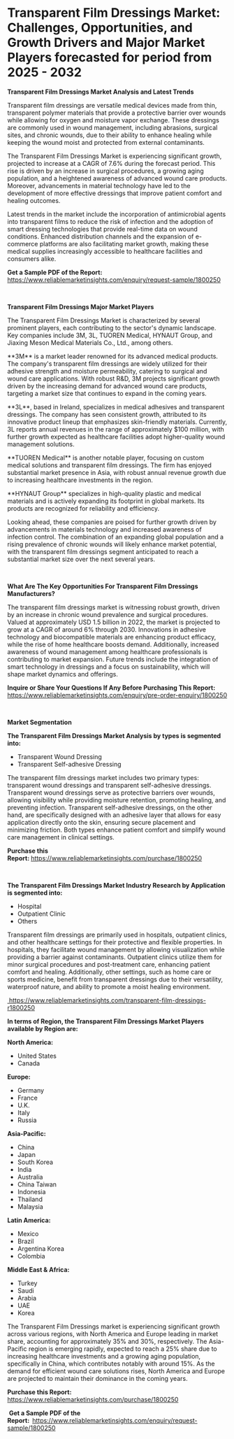 <p><h1>Transparent Film Dressings Market: Challenges, Opportunities, and Growth Drivers and Major Market Players forecasted for period from 2025 - 2032</h1></p><p><strong>Transparent Film Dressings Market Analysis and Latest Trends</strong></p>
<p><p>Transparent film dressings are versatile medical devices made from thin, transparent polymer materials that provide a protective barrier over wounds while allowing for oxygen and moisture vapor exchange. These dressings are commonly used in wound management, including abrasions, surgical sites, and chronic wounds, due to their ability to enhance healing while keeping the wound moist and protected from external contaminants.</p><p>The Transparent Film Dressings Market is experiencing significant growth, projected to increase at a CAGR of 7.6% during the forecast period. This rise is driven by an increase in surgical procedures, a growing aging population, and a heightened awareness of advanced wound care products. Moreover, advancements in material technology have led to the development of more effective dressings that improve patient comfort and healing outcomes.</p><p>Latest trends in the market include the incorporation of antimicrobial agents into transparent films to reduce the risk of infection and the adoption of smart dressing technologies that provide real-time data on wound conditions. Enhanced distribution channels and the expansion of e-commerce platforms are also facilitating market growth, making these medical supplies increasingly accessible to healthcare facilities and consumers alike.</p></p>
<p><strong>Get a Sample PDF of the Report:&nbsp;</strong> <a href="https://www.reliablemarketinsights.com/enquiry/request-sample/1800250?utm_campaign=2981&utm_medium=2&utm_source=Github&utm_content=ia&utm_term=13042025&utm_id=transparent-film-dressings">https://www.reliablemarketinsights.com/enquiry/request-sample/1800250</a></p>
<p>&nbsp;</p>
<p><strong>Transparent Film Dressings Major Market Players</strong></p>
<p><p>The Transparent Film Dressings Market is characterized by several prominent players, each contributing to the sector's dynamic landscape. Key companies include 3M, 3L, TUOREN Medical, HYNAUT Group, and Jiaxing Meson Medical Materials Co., Ltd., among others. </p><p>**3M** is a market leader renowned for its advanced medical products. The company's transparent film dressings are widely utilized for their adhesive strength and moisture permeability, catering to surgical and wound care applications. With robust R&D, 3M projects significant growth driven by the increasing demand for advanced wound care products, targeting a market size that continues to expand in the coming years.</p><p>**3L**, based in Ireland, specializes in medical adhesives and transparent dressings. The company has seen consistent growth, attributed to its innovative product lineup that emphasizes skin-friendly materials. Currently, 3L reports annual revenues in the range of approximately $100 million, with further growth expected as healthcare facilities adopt higher-quality wound management solutions.</p><p>**TUOREN Medical** is another notable player, focusing on custom medical solutions and transparent film dressings. The firm has enjoyed substantial market presence in Asia, with robust annual revenue growth due to increasing healthcare investments in the region.</p><p>**HYNAUT Group** specializes in high-quality plastic and medical materials and is actively expanding its footprint in global markets. Its products are recognized for reliability and efficiency.</p><p>Looking ahead, these companies are poised for further growth driven by advancements in materials technology and increased awareness of infection control. The combination of an expanding global population and a rising prevalence of chronic wounds will likely enhance market potential, with the transparent film dressings segment anticipated to reach a substantial market size over the next several years.</p></p>
<p>&nbsp;</p>
<p><strong>What Are The Key Opportunities For Transparent Film Dressings Manufacturers?</strong></p>
<p><p>The transparent film dressings market is witnessing robust growth, driven by an increase in chronic wound prevalence and surgical procedures. Valued at approximately USD 1.5 billion in 2022, the market is projected to grow at a CAGR of around 6% through 2030. Innovations in adhesive technology and biocompatible materials are enhancing product efficacy, while the rise of home healthcare boosts demand. Additionally, increased awareness of wound management among healthcare professionals is contributing to market expansion. Future trends include the integration of smart technology in dressings and a focus on sustainability, which will shape market dynamics and offerings.</p></p>
<p><strong>Inquire or Share Your Questions If Any Before Purchasing This Report:</strong> <a href="https://www.reliablemarketinsights.com/enquiry/pre-order-enquiry/1800250?utm_campaign=2981&utm_medium=2&utm_source=Github&utm_content=ia&utm_term=13042025&utm_id=transparent-film-dressings">https://www.reliablemarketinsights.com/enquiry/pre-order-enquiry/1800250</a></p>
<p>&nbsp;</p>
<p><strong>Market Segmentation</strong></p>
<p><strong>The Transparent Film Dressings Market Analysis by types is segmented into:</strong></p>
<p><ul><li>Transparent Wound Dressing</li><li>Transparent Self-adhesive Dressing</li></ul></p>
<p><p>The transparent film dressings market includes two primary types: transparent wound dressings and transparent self-adhesive dressings. Transparent wound dressings serve as protective barriers over wounds, allowing visibility while providing moisture retention, promoting healing, and preventing infection. Transparent self-adhesive dressings, on the other hand, are specifically designed with an adhesive layer that allows for easy application directly onto the skin, ensuring secure placement and minimizing friction. Both types enhance patient comfort and simplify wound care management in clinical settings.</p></p>
<p><strong>Purchase this Report:&nbsp;</strong><a href="https://www.reliablemarketinsights.com/purchase/1800250?utm_campaign=2981&utm_medium=2&utm_source=Github&utm_content=ia&utm_term=13042025&utm_id=transparent-film-dressings">https://www.reliablemarketinsights.com/purchase/1800250</a></p>
<p>&nbsp;</p>
<p><strong>The Transparent Film Dressings Market Industry Research by Application is segmented into:</strong></p>
<p><ul><li>Hospital</li><li>Outpatient Clinic</li><li>Others</li></ul></p>
<p><p>Transparent film dressings are primarily used in hospitals, outpatient clinics, and other healthcare settings for their protective and flexible properties. In hospitals, they facilitate wound management by allowing visualization while providing a barrier against contaminants. Outpatient clinics utilize them for minor surgical procedures and post-treatment care, enhancing patient comfort and healing. Additionally, other settings, such as home care or sports medicine, benefit from transparent dressings due to their versatility, waterproof nature, and ability to promote a moist healing environment.</p></p>
<p><a href="https://www.reliablemarketinsights.com/transparent-film-dressings-r1800250?utm_campaign=2981&utm_medium=2&utm_source=Github&utm_content=ia&utm_term=13042025&utm_id=transparent-film-dressings">&nbsp;https://www.reliablemarketinsights.com/transparent-film-dressings-r1800250</a></p>
<p><strong>In terms of Region, the Transparent Film Dressings Market Players available by Region are:</strong></p>
<p>
    <p> <strong> North America: </strong>
        <ul>
            <li>United States</li>
            <li>Canada</li>
        </ul>
        </p> 
    <p> <strong> Europe: </strong>
        <ul>
            <li>Germany</li>
            <li>France</li>
            <li>U.K.</li>
            <li>Italy</li>
            <li>Russia</li>
        </ul>
        </p> 
    <p> <strong> Asia-Pacific: </strong>
        <ul>
            <li>China</li>
            <li>Japan</li>
            <li>South Korea</li>
            <li>India</li>
            <li>Australia</li>
            <li>China Taiwan</li>
            <li>Indonesia</li>
            <li>Thailand</li>
            <li>Malaysia</li>
        </ul>
        </p> 
    <p> <strong> Latin America: </strong>
        <ul>
            <li>Mexico</li>
            <li>Brazil</li>
            <li>Argentina Korea</li>
            <li>Colombia</li>
        </ul>
        </p> 
    <p> <strong> Middle East & Africa: </strong>
        <ul>
            <li>Turkey</li>
            <li>Saudi</li>
            <li>Arabia</li>
            <li>UAE</li>
            <li>Korea</li>
        </ul>
    </p>
    </p>
<p><p>The Transparent Film Dressings market is experiencing significant growth across various regions, with North America and Europe leading in market share, accounting for approximately 35% and 30%, respectively. The Asia-Pacific region is emerging rapidly, expected to reach a 25% share due to increasing healthcare investments and a growing aging population, specifically in China, which contributes notably with around 15%. As the demand for efficient wound care solutions rises, North America and Europe are projected to maintain their dominance in the coming years.</p></p>
<p><strong>Purchase this Report: </strong><a href="https://www.reliablemarketinsights.com/purchase/1800250?utm_campaign=2981&utm_medium=2&utm_source=Github&utm_content=ia&utm_term=13042025&utm_id=transparent-film-dressings">https://www.reliablemarketinsights.com/purchase/1800250</a></p>
<p>&nbsp;<strong>Get a Sample PDF of the Report:&nbsp;&nbsp;</strong><a href="https://www.reliablemarketinsights.com/enquiry/request-sample/1800250?utm_campaign=2981&utm_medium=2&utm_source=Github&utm_content=ia&utm_term=13042025&utm_id=transparent-film-dressings">https://www.reliablemarketinsights.com/enquiry/request-sample/1800250</a></p>
<p><strong></strong></p>
<p><p></p><p></p><p></p></p>